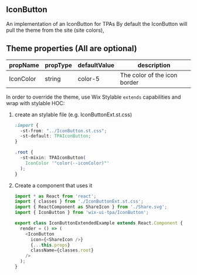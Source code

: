 ## IconButton
An implementation of an IconButton for TPAs
By default the IconButton will pull the theme from the site (site colors),

## Theme properties (All are optional)

| propName   | propType | defaultValue                     | description                    |
|------------|----------|----------------------------------|--------------------------------|
| IconColor  | string   | color-5                          | The color of the icon border   |

In order to override the theme, use Wix Stylable `extends` capabilities and wrap with stylable HOC:

1. create an stylable file (e.g. IconButtonExt.st.css)
    ``` css
    :import {
      -st-from: "../IconButton.st.css";
      -st-default: TPAIconButton;
    }
    
    .root {
      -st-mixin: TPAIconButton(
        IconColor '"color(--iconColor)"'
      );
    }
    ```

2. Create a component that uses it
    ``` javascript
    import * as React from 'react';
    import { classes } from './IconButtonExt.st.css';
    import { ReactComponent as ShareIcon } from './Share.svg';
    import { IconButton } from 'wix-ui-tpa/IconButton';
    
    export class IconButtonExtendedExample extends React.Component {
      render = () => (
        <IconButton
          icon={<ShareIcon />}
          {...this.props}
          className={classes.root} 
        />
      );
    }
    ```

